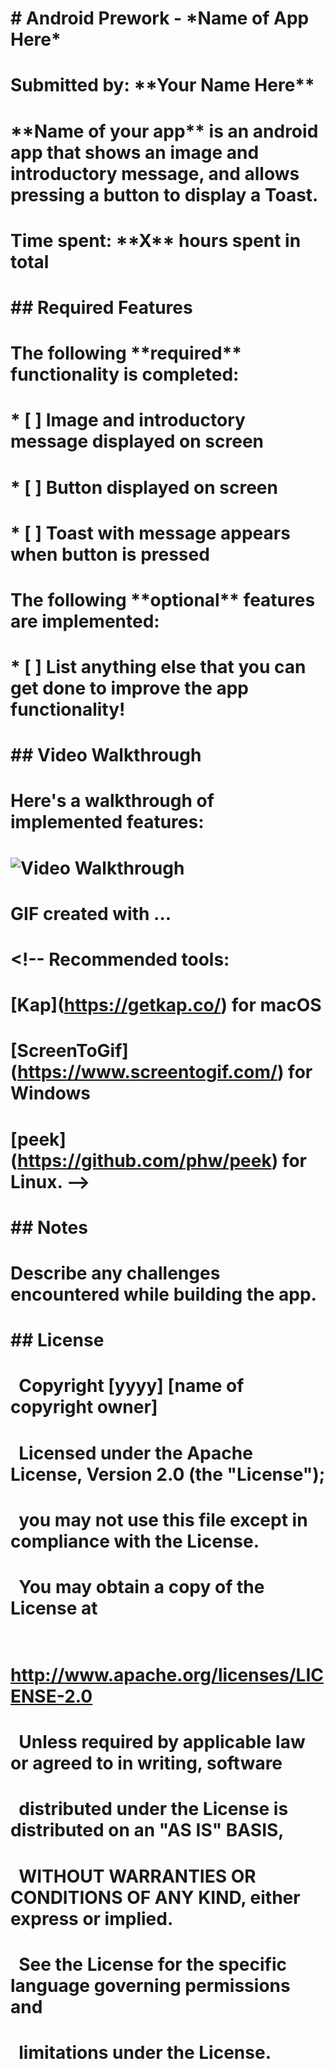 # \# Android Prework - \*Name of App Here\*

# 

# Submitted by: \*\*Your Name Here\*\*

# 

# \*\*Name of your app\*\* is an android app that shows an image and introductory message, and allows pressing a button to display a Toast. 

# 

# Time spent: \*\*X\*\* hours spent in total

# 

# \## Required Features

# 

# The following \*\*required\*\* functionality is completed:

# 

# \* \[ ] Image and introductory message displayed on screen

# \* \[ ] Button displayed on screen

# \* \[ ] Toast with message appears when button is pressed 

# 

# The following \*\*optional\*\* features are implemented:

# 

# \* \[ ] List anything else that you can get done to improve the app functionality!

# 

# \## Video Walkthrough

# 

# Here's a walkthrough of implemented features:

# 

# <img src='http://i.imgur.com/link/to/your/gif/file.gif' title='Video Walkthrough' width='' alt='Video Walkthrough' />

# 

# <!-- Replace this with whatever GIF tool you used! -->

# GIF created with ...  

# <!-- Recommended tools:

# \[Kap](https://getkap.co/) for macOS

# \[ScreenToGif](https://www.screentogif.com/) for Windows

# \[peek](https://github.com/phw/peek) for Linux. -->

# 

# \## Notes

# 

# Describe any challenges encountered while building the app.

# 

# \## License

# 

# &nbsp;   Copyright \[yyyy] \[name of copyright owner]

# 

# &nbsp;   Licensed under the Apache License, Version 2.0 (the "License");

# &nbsp;   you may not use this file except in compliance with the License.

# &nbsp;   You may obtain a copy of the License at

# 

# &nbsp;       http://www.apache.org/licenses/LICENSE-2.0

# 

# &nbsp;   Unless required by applicable law or agreed to in writing, software

# &nbsp;   distributed under the License is distributed on an "AS IS" BASIS,

# &nbsp;   WITHOUT WARRANTIES OR CONDITIONS OF ANY KIND, either express or implied.

# &nbsp;   See the License for the specific language governing permissions and

# &nbsp;   limitations under the License.

